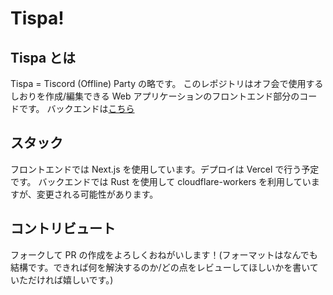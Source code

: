 # Tispa!

## Tispa とは

Tispa = Tiscord (Offline) Party の略です。
このレポジトリはオフ会で使用するしおりを作成/編集できる Web アプリケーションのフロントエンド部分のコードです。
バックエンドは[こちら](https://github.com/tomocrafter/tispa/)

## スタック

フロントエンドでは Next.js を使用しています。デプロイは Vercel で行う予定です。
バックエンドでは Rust を使用して cloudflare-workers を利用していますが、変更される可能性があります。

## コントリビュート

フォークして PR の作成をよろしくおねがいします！(フォーマットはなんでも結構です。できれば何を解決するのか/どの点をレビューしてほしいかを書いていただければ嬉しいです。)
